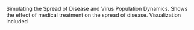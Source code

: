 Simulating the Spread of Disease and Virus Population Dynamics.
Shows the effect of medical treatment on the spread of disease.
Visualization included
